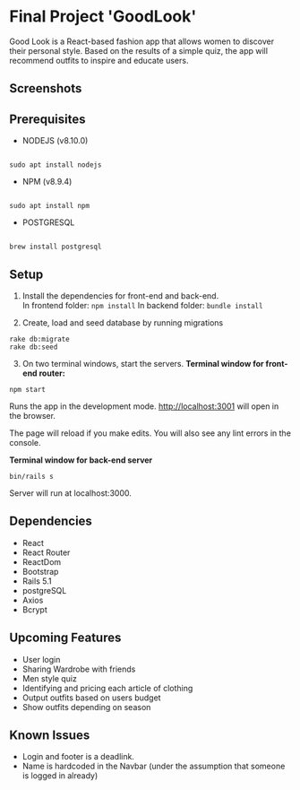 # Final Project 'GoodLook'

Good Look is a React-based fashion app that allows women to discover their personal style. Based on the results of a simple quiz, the app will recommend outfits to inspire and educate users.


## Screenshots

## Prerequisites

- NODEJS (v8.10.0)

```

sudo apt install nodejs

```

- NPM (v8.9.4)

```

sudo apt install npm

```

- POSTGRESQL

```

brew install postgresql

```

## Setup

1. Install the dependencies for front-end and back-end.<br>
In frontend folder: `npm install`
In backend folder: `bundle install`

2. Create, load and seed database by running migrations

```
rake db:migrate
rake db:seed
```

3. On two terminal windows, start the servers.
<b>Terminal window for front-end router:</b>
```
npm start
````

Runs the app in the development mode.
[http://localhost:3001](http://localhost:3001) will open in the browser.

The page will reload if you make edits. You will also see any lint errors in the console.

<b>Terminal window for back-end server</b>
```
bin/rails s
```
Server will run at localhost:3000.

## Dependencies
* React 
* React Router
* ReactDom 
* Bootstrap 
* Rails 5.1 
* postgreSQL
* Axios 
* Bcrypt

## Upcoming Features
* User login
* Sharing Wardrobe with friends
* Men style quiz
* Identifying and pricing each article of clothing
* Output outfits based on users budget 
* Show outfits depending on season

## Known Issues
* Login and footer is a deadlink.
* Name is hardcoded in the Navbar (under the assumption that someone is logged in already)
